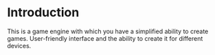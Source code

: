 # Introduction
This is a game engine with which you have a simplified ability to create games.  User-friendly interface and the ability to create it for different devices.
